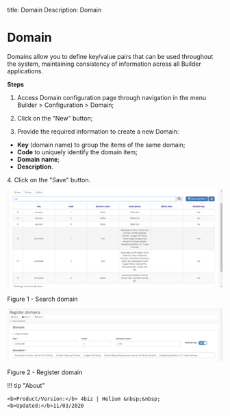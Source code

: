 title: Domain
Description: Domain
# Domain

Domains allow you to define key/value pairs that can be used throughout the system, maintaining consistency of information across all Builder applications.

**Steps**

1.	Access Domain configuration page through navigation in the menu Builder > Configuration > Domain;

2.	Click on the "New" button;

3.	Provide the required information to create a new Domain:

- **Key** (domain name) to group the items of the same domain;
- **Code** to uniquely identify the domain item;
- **Domain** **name**;
- **Description**.

4\.	Click on the "Save" button.



![search](images/builder-7.png)

Figure 1 - Search domain


![search](images/builder-8.png)

Figure 2 - Register domain

!!! tip "About"

    <b>Product/Version:</b> 4biz | Helium &nbsp;&nbsp;
    <b>Updated:</b>11/03/2020
